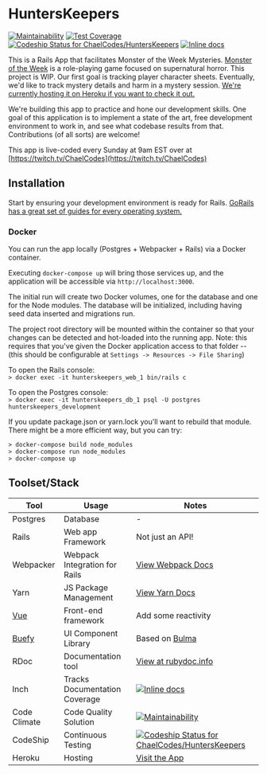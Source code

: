 # HuntersKeepers

[![Maintainability](https://api.codeclimate.com/v1/badges/67450702dbf049c335b0/maintainability)](https://codeclimate.com/github/ChaelCodes/HuntersKeepers/maintainability) [![Test Coverage](https://api.codeclimate.com/v1/badges/67450702dbf049c335b0/test_coverage)](https://codeclimate.com/github/ChaelCodes/HuntersKeepers/test_coverage) [![Codeship Status for ChaelCodes/HuntersKeepers](https://app.codeship.com/projects/c9216880-c9a8-0137-f66b-76a25f9e8127/status?branch=master)](https://app.codeship.com/projects/367780)
[![Inline docs](http://inch-ci.org/github/ChaelCodes/HuntersKeepers.svg?branch=master)](http://inch-ci.org/github/ChaelCodes/HuntersKeepers)

This is a Rails App that facilitates Monster of the Week Mysteries. [Monster of the Week](https://www.evilhat.com/home/monster-of-the-week/) is a role-playing game focused on supernatural horror. This project is WIP. Our first goal is tracking player character sheets. Eventually, we'd like to track mystery details and harm in a mystery session. [We're currently hosting it on Heroku if you want to check it out.](https://hunters-keepers.herokuapp.com/hunters)

We're building this app to practice and hone our development skills. One goal of this application is to implement a state of the art, free development environment to work in, and see what codebase results from that. Contributions (of all sorts) are welcome!

This app is live-coded every Sunday at 9am EST over at [https://twitch.tv/ChaelCodes](https://twitch.tv/ChaelCodes)

## Installation
Start by ensuring your development environment is ready for Rails. [GoRails has a great set of guides for every operating system.](https://gorails.com/setup)

### Docker
You can run the app locally (Postgres + Webpacker + Rails) via a Docker container.

Executing `docker-compose up` will bring those services up, and the application will be accessible via `http://localhost:3000`.

The initial run will create two Docker volumes, one for the database and one for the Node modules.
The database will be initialized, including having seed data inserted and migrations run.

The project root directory will be mounted within the container so that your changes can be detected and hot-loaded into the running app.
Note: this requires that you've given the Docker application access to that folder -- (this should be configurable at `Settings -> Resources -> File Sharing`)

To open the Rails console:\
`> docker exec -it hunterskeepers_web_1 bin/rails c`

To open the Postgres console:\
`> docker exec -it hunterskeepers_db_1 psql -U postgres hunterskeepers_development`

If you update package.json or yarn.lock you'll want to rebuild that module. There might be a more efficient way, but you can try:
```
> docker-compose build node_modules
> docker-compose run node_modules
> docker-compose up
```

## Toolset/Stack

Tool | Usage | Notes
--- | --- | ---
Postgres | Database | -
Rails | Web app Framework | Not just an API!
Webpacker | Webpack Integration for Rails | [View Webpack Docs](https://github.com/rails/webpacker)
Yarn | JS Package Management | [View Yarn Docs](https://yarnpkg.com/)
[Vue](https://vuejs.org/) | Front-end framework | Add some reactivity
[Buefy](https://buefy.org/) | UI Component Library | Based on [Bulma](https://bulma.io/)
RDoc | Documentation tool | [View at rubydoc.info](https://rubydoc.info/github/ChaelCodes/HuntersKeepers/Hunter)
Inch | Tracks Documentation Coverage | [![Inline docs](http://inch-ci.org/github/ChaelCodes/HuntersKeepers.svg?branch=master)](http://inch-ci.org/github/ChaelCodes/HuntersKeepers)
Code Climate | Code Quality Solution | [![Maintainability](https://api.codeclimate.com/v1/badges/67450702dbf049c335b0/maintainability)](https://codeclimate.com/github/ChaelCodes/HuntersKeepers/maintainability)
CodeShip | Continuous Testing | [![Codeship Status for ChaelCodes/HuntersKeepers](https://app.codeship.com/projects/c9216880-c9a8-0137-f66b-76a25f9e8127/status?branch=master)](https://app.codeship.com/projects/367780)
Heroku | Hosting | [Visit the App](https://hunters-keepers.herokuapp.com/hunters)
